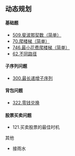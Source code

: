 ## 动态规划

#### 基础题

- [509.斐波那契数（简单）](https://github.com/Capactity/blog/blob/master/algorithm/动态规划/509-斐波那契数.md)
- [70.爬楼梯（简单）](https://github.com/Capactity/blog/blob/master/algorithm/动态规划/70-爬楼梯.md)
- [746.最小花费爬楼梯（简单）](https://github.com/Capactity/blog/blob/master/algorithm/动态规划/746-最小花费爬楼梯.md)
- [62.不同路径](https://github.com/Capactity/blog/blob/master/algorithm/动态规划/62-不同路径.md)

#### 子序列问题

- [300.最长递增子序列](https://github.com/Capactity/blog/blob/master/algorithm/动态规划/300-最长递增子序列.md)

#### 背包问题

- [322.零钱兑换](https://github.com/Capactity/blog/blob/master/algorithm/动态规划/322-零钱兑换.md)

#### 股票买卖问题

- 121.买卖股票的最佳时机

其他

- 接雨水



